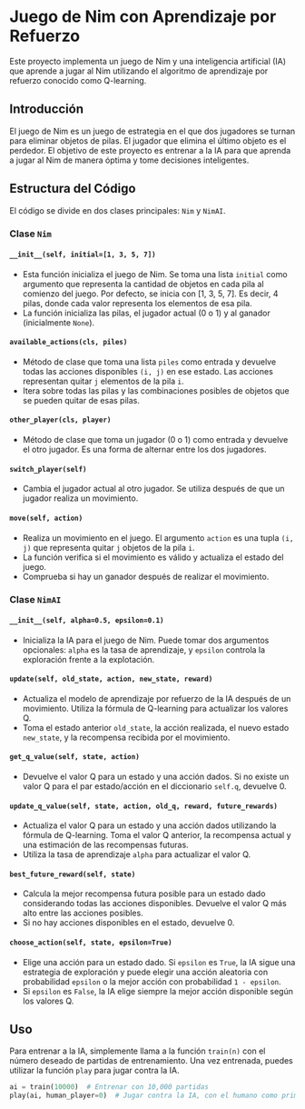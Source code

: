 # Juego de Nim con Aprendizaje por Refuerzo

Este proyecto implementa un juego de Nim y una inteligencia artificial (IA) que aprende a jugar al Nim utilizando el algoritmo de aprendizaje por refuerzo conocido como Q-learning.

## Introducción

El juego de Nim es un juego de estrategia en el que dos jugadores se turnan para eliminar objetos de pilas. El jugador que elimina el último objeto es el perdedor. El objetivo de este proyecto es entrenar a la IA para que aprenda a jugar al Nim de manera óptima y tome decisiones inteligentes.

## Estructura del Código

El código se divide en dos clases principales: `Nim` y `NimAI`.

### Clase `Nim`

#### `__init__(self, initial=[1, 3, 5, 7])`
- Esta función inicializa el juego de Nim. Se toma una lista `initial` como argumento que representa la cantidad de objetos en cada pila al comienzo del juego. Por defecto, se inicia con [1, 3, 5, 7]. Es decir, 4 pilas, donde cada valor representa los elementos de esa pila.
- La función inicializa las pilas, el jugador actual (0 o 1) y al ganador (inicialmente `None`).

#### `available_actions(cls, piles)`
- Método de clase que toma una lista `piles` como entrada y devuelve todas las acciones disponibles `(i, j)` en ese estado. Las acciones representan quitar `j` elementos de la pila `i`.
- Itera sobre todas las pilas y las combinaciones posibles de objetos que se pueden quitar de esas pilas.

#### `other_player(cls, player)`
- Método de clase que toma un jugador (0 o 1) como entrada y devuelve el otro jugador. Es una forma de alternar entre los dos jugadores.

#### `switch_player(self)`
- Cambia el jugador actual al otro jugador. Se utiliza después de que un jugador realiza un movimiento.

#### `move(self, action)`
- Realiza un movimiento en el juego. El argumento `action` es una tupla `(i, j)` que representa quitar `j` objetos de la pila `i`.
- La función verifica si el movimiento es válido y actualiza el estado del juego.
- Comprueba si hay un ganador después de realizar el movimiento.

### Clase `NimAI`

#### `__init__(self, alpha=0.5, epsilon=0.1)`
- Inicializa la IA para el juego de Nim. Puede tomar dos argumentos opcionales: `alpha` es la tasa de aprendizaje, y `epsilon` controla la exploración frente a la explotación.

#### `update(self, old_state, action, new_state, reward)`
- Actualiza el modelo de aprendizaje por refuerzo de la IA después de un movimiento. Utiliza la fórmula de Q-learning para actualizar los valores Q.
- Toma el estado anterior `old_state`, la acción realizada, el nuevo estado `new_state`, y la recompensa recibida por el movimiento.

#### `get_q_value(self, state, action)`
- Devuelve el valor Q para un estado y una acción dados. Si no existe un valor Q para el par estado/acción en el diccionario `self.q`, devuelve 0.

#### `update_q_value(self, state, action, old_q, reward, future_rewards)`
- Actualiza el valor Q para un estado y una acción dados utilizando la fórmula de Q-learning. Toma el valor Q anterior, la recompensa actual y una estimación de las recompensas futuras.
- Utiliza la tasa de aprendizaje `alpha` para actualizar el valor Q.

#### `best_future_reward(self, state)`
- Calcula la mejor recompensa futura posible para un estado dado considerando todas las acciones disponibles. Devuelve el valor Q más alto entre las acciones posibles.
- Si no hay acciones disponibles en el estado, devuelve 0.

#### `choose_action(self, state, epsilon=True)`
- Elige una acción para un estado dado. Si `epsilon` es `True`, la IA sigue una estrategia de exploración y puede elegir una acción aleatoria con probabilidad `epsilon` o la mejor acción con probabilidad `1 - epsilon`.
- Si `epsilon` es `False`, la IA elige siempre la mejor acción disponible según los valores Q.

## Uso

Para entrenar a la IA, simplemente llama a la función `train(n)` con el número deseado de partidas de entrenamiento. Una vez entrenada, puedes utilizar la función `play` para jugar contra la IA.

```python
ai = train(10000)  # Entrenar con 10,000 partidas
play(ai, human_player=0)  # Jugar contra la IA, con el humano como primer jugador
